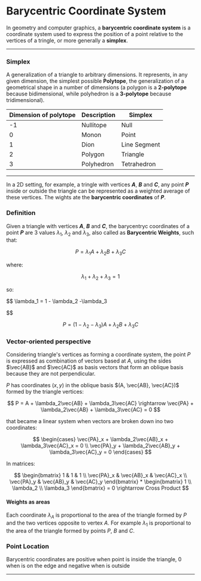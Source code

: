 # Barycentric Coordinate System

In geometry and computer graphics, a **barycentric coordinate system** is a coordinate system 
used to express the position of a point relative to the vertices of a tringle,
or more generally a **simplex**.

---

### Simplex

A generalization of a triangle to arbitrary dimensions. 
It represents, in any given dimension, the simplest possible **Polytope**, 
the generalization of a geometrical shape in a number of dimensions
(a polygon is a **2-polytope** because bidimensional, 
while polyhedron is a **3-polytope** because tridimensional).

| Dimension of polytope | Description | Simplex      |
| --------------------- | ----------- | ------------ |
| -1                    | Nullitope   | Null         |
| 0                     | Monon       | Point        |
| 1                     | Dion        | Line Segment |
| 2                     | Polygon     | Triangle     |
| 3                     | Polyhedron  | Tetrahedron  |

---

In a 2D setting, for example, a tringle with vertices ***A***, ***B*** and ***C***,
any point ***P*** inside or outside the triangle can be represented as 
a weighted average of these vertices. The wights ate the **barycentric coordinates**
of ***P***.

### Definition

Given a triangle with vertices ***A***, ***B*** and ***C***,
the barycentryc coordinates of a point ***P*** are 3 values  $\lambda_1$, $\lambda_2$ and $\lambda_3$,
also called as **Barycentric Weights**, such that: 

$$
P = \lambda_1A + \lambda_2B + \lambda_3C
$$

where:

$$
\lambda_1 + \lambda_2 + \lambda_3 = 1
$$

so:

$$
\lambda_1 = 1 - \lambda_2 -\lambda_3

$$

$$
P = (1 - \lambda_2 - \lambda_3)A + \lambda_2B + \lambda_3C
$$

### Vector-oriented perspective

Considering triangle's vertices as forming a coordinate system, the point $P$ is expressed as combination of vectors based at $A$, using the sides $\vec{AB}$ and $\vec{AC}$ as basis vectors that form an oblique basis because they are not perpendicular.

 $P$ has coordinates $(x, y)$ in the oblique basis $(A, \vec{AB}, \vec{AC})$ formed by the triangle vertices:

$$
P = A + \lambda_2\vec{AB} + \lambda_3\vec{AC} \rightarrow \vec{PA} + \lambda_2\vec{AB} + \lambda_3\vec{AC} = 0
$$

that became a linear system when vectors are broken down ino two coordinates:

$$
\begin{cases} \vec{PA}_x + \lambda_2\vec{AB}_x + \lambda_3\vec{AC}_x = 0 \\ \vec{PA}_y + \lambda_2\vec{AB}_y + \lambda_3\vec{AC}_y = 0 \end{cases}
$$

In matrices:

$$
\begin{bmatrix} 1 & 1 & 1 \\ \vec{PA}_x & \vec{AB}_x & \vec{AC}_x \\ \vec{PA}_y & \vec{AB}_y & \vec{AC}_y \end{bmatrix} * \begin{bmatrix} 1 \\ \lambda_2 \\ \lambda_3 \end{bmatrix} = 0 \rightarrow Cross Product
$$

#### Weights as areas

Each coordinate $\lambda_A$ is proportional to the area of the triangle formed by $P$ and the two vertices opposite to vertex $A$. For example $\lambda_1$ is proportional to the area of the triangle formed by points $P$, $B$ and $C$.

### Point Location

Barycentric coordinates are positive when point is inside the triangle, 0 when is on the edge and negative when is outside

--------


